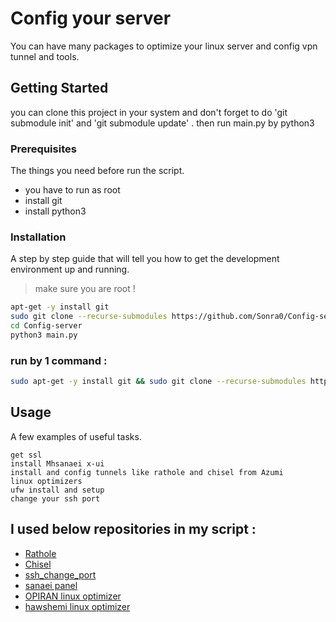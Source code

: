 # Config your server

You can have many packages to optimize your linux server and config vpn tunnel and tools. 

## Getting Started

you can clone this project in your system and don't forget to do 'git submodule init' and 'git submodule update' . 
then run main.py by python3

### Prerequisites

The things you need before run the script.

* you have to run as root
* install git
* install python3

### Installation

A step by step guide that will tell you how to get the development environment up and running.

> make sure you are root !
```bash
apt-get -y install git
sudo git clone --recurse-submodules https://github.com/Sonra0/Config-server.git
cd Config-server
python3 main.py
```

### run by 1 command : 

```bash
sudo apt-get -y install git && sudo git clone --recurse-submodules https://github.com/Sonra0/Config-server.git && cd Config-server && python3 main.py
```

## Usage

A few examples of useful tasks.

```
get ssl
install Mhsanaei x-ui
install and config tunnels like rathole and chisel from Azumi
linux optimizers
ufw install and setup
change your ssh port
```
## I used below repositories in my script :
* [Rathole](https://github.com/Azumi67/Rathole_reverseTunnel)
* [Chisel](https://github.com/Azumi67/Chisel_multipleServers)
* [ssh_change_port](https://gist.github.com/worldadventurer/842f1a10762cba0ce27dc8f99a835377)
* [sanaei panel](https://github.com/MHSanaei/3x-ui)
* [OPIRAN linux optimizer](https://github.com/opiran-club/VPS-Optimizer/tree/4f2d14d0b2fc62af2b8d63e57e5c6a428f76ea89)
* [hawshemi linux optimizer](https://github.com/hawshemi/Linux-Optimizer)
